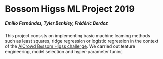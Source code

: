 # Bossom Higss ML Project 2019
##### Emilio Fernández, Tyler Benkley, Frédéric Berdoz

This project consists on implementing basic machine learning methods such as least squares, ridge regression or logistic regression in the context of the [AiCrowd Bossom Higss challenge](https://www.aicrowd.com/challenges/epfl-machine-learning-higgs-2019). We carried out feature engineering, model selection and hyper-parameter tuning
